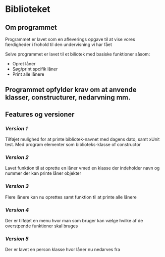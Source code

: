 # **Biblioteket**

##  **Om programmet**
Programmet er lavet som en afleverings opgave til at vise vores færdigheder i frohold til den undervisning vi har fået

Selve programmet er lavet til et biliotek med basiske funktioner såsom:
* Opret låner
* Søg/print spcifik låner
* Print alle lånere

Programmet opfylder krav om at anvende klasser, constructurer, nedarvning mm.
---------------------------

## **Features og versioner**
### *Version 1*
Tilføjet mulighed for at printe bibliotek-navnet med dagens dato, samt xUnit test. Med program elementer som biblioteks-klasse of constructor
### *Version 2*
Lavet funktion til at oprette en låner vmed en klasse der indeholder navn og nummer der kan printe låner objekter
### *Version 3*
Flere lånere kan nu oprettes samt funktion til at printe alle lånere
### *Version 4*
Der er tilføjet en menu hvor man som bruger kan vælge hvilke af de overstpende funktioner skal bruges
### *Version 5*
Der er lavet en person klasse hvor låner nu nedarves fra
